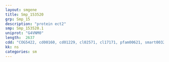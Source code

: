 ```yaml
---
layout: smgene
title: Smp_153520
grp: Smp_15
description: "protein ect2"
smp: Smp_153520.1
uniprot: "G4VNM0"
length:  2637
cdd: "COG5422, cd00160, cd01229, cl02571, cl17171, pfam00621, smart00325"
kk: ns
categories: sm
---
```

